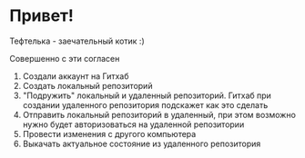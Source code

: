 # Привет!

Тефтелька - заечательный котик :)

Совершенно с эти согласен

1. Создали аккаунт на Гитхаб
2. Создать локальный репозиторий
3. "Подружить" локальный и удаленный репозиторий. Гитхаб при создании удаленного репозитория подскажет как это сделать
4. Отправить локальный репозиторий в удаленный, при этом возможно нужно будет авторизоваться на удаленной репозитории
5. Провести изменения с другого компьютера
6. Выкачать актуальное состояние из удаленного репозитория
